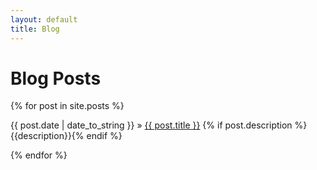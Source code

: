 ```yaml
---
layout: default
title: Blog
---
```


  <h1>Blog Posts</h1>
  <div class="posts">
    {% for post in site.posts %}
      <p>
        <span>{{ post.date | date_to_string }}</span> &raquo; <a href="{{ post.url }}">{{ post.title }}</a>
        {% if post.description %}<br> {{description}}{% endif %}
      </p>
    {% endfor %}
  </div>
